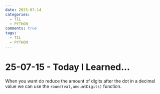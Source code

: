 ```yaml
---
date: 2025-07-14
categories:
  - TIL
  - PYTHON
comments: true
tags:
  - TIL
  - PYTHON
---
```


# 25-07-15 - Today I Learned...
When you want do reduce the amount of digits after the dot in a decimal value we can use the `round(val,amountDigits)` function.
